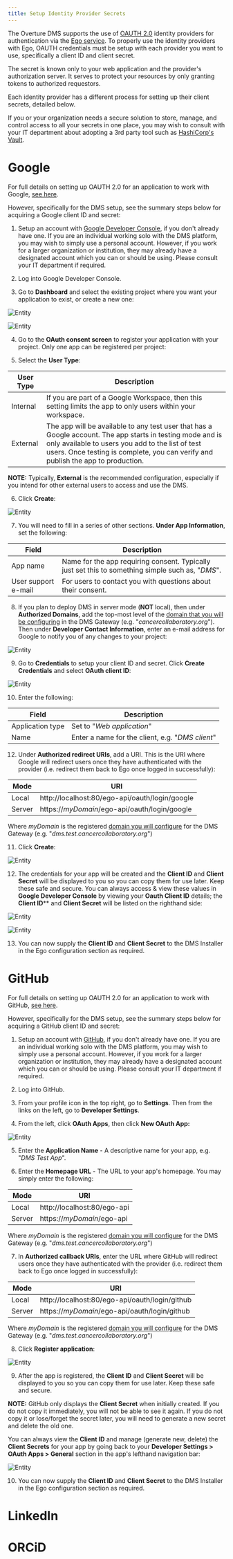 ```yaml
---
title: Setup Identity Provider Secrets
---
```


The Overture DMS supports the use of [OAUTH 2.0](https://oauth.net/2/) identity providers for authentication via the [Ego service](../../../../../ego).  To properly use the identity providers with Ego, OAUTH credentials must be setup with each provider you want to use, specifically a client ID and client secret.

The secret is known only to your web application and the provider's authorization server.  It serves to protect your resources by only granting tokens to authorized requestors.

Each identity provider has a different process for setting up their client secrets, detailed below.

If you or your organization needs a secure solution to store, manage, and control access to all your secrets in one place, you may wish to consult with your IT department about adopting a 3rd party tool such as [HashiCorp's Vault](https://www.vaultproject.io/).

# Google

For full details on setting up OAUTH 2.0 for an application to work with Google, [see here](https://support.google.com/cloud/answer/6158849?hl=en).

However, specifically for the DMS setup, see the summary steps below for acquiring a Google client ID and secret:

1. Setup an account with [Google Developer Console](https://console.developers.google.com/), if you don't already have one.  If you are an individual working solo with the DMS platform, you may wish to simply use a personal account.  However, if you work for a larger organization or institution, they may already have a designated account which you can or should be using.  Please consult your IT department if required.


2. Log into Google Developer Console.


3. Go to **Dashboard** and select the existing project where you want your application to exist, or create a new one:

![Entity](../../../assets/google-dashboard.png 'Google Developer Dashboard')

![Entity](../../../assets/google-new-project.png 'Google New Project')

4. Go to the **OAuth consent screen** to register your application with your project.  Only one app can be registered per project:


5. Select the **User Type**:

| User Type  | Description |
| -----------| ------------|
| Internal   | If you are part of a Google Workspace, then this setting limits the app to only users within your workspace. |
| External   | The app will be available to any test user that has a Google account.  The app starts in testing mode and is only available to users you add to the list of test users.  Once testing is complete, you can verify and publish the app to production. |

<Warning>**NOTE:** Typically, **External** is the recommended configuration, especially if you intend for other external users to access and use the DMS.</Warning>


6. Click **Create**:

![Entity](../../../assets/google-create-app.png 'Google Create App')

7. You will need to fill in a series of other sections.  **Under App Information**, set the following:

| Field               | Description |
| --------------------| ------------|
| App name            | Name for the app requiring consent.  Typically just set this to something simple such as, "_DMS_". |
| User support e-mail | For users to contact you with questions about their consent. |

8. If you plan to deploy DMS in server mode (**NOT** local), then under **Authorized Domains**, add the top-most level of the [domain that you will be configuring](../domain) in the DMS Gateway (e.g. "_cancercollaboratory.org_").  Then under **Developer Contact Information**, enter an e-mail address for Google to notify you of any changes to your project:

![Entity](../../../assets/google-authorized-domain.png 'Google Authorized Domain')

9. Go to **Credentials** to setup your client ID and secret.  Click **Create Credentials** and select **OAuth client ID**:

![Entity](../../../assets/google-create-creds.png 'Google Create Credentials')

10. Enter the following:

| Field               | Description |
| --------------------| ------------|
| Application type    | Set to "_Web application_" |
| Name                | Enter a name for the client, e.g. "_DMS client_" |

12. Under **Authorized redirect URIs**, add a URI.  This is the URI where Google will redirect users once they have authenticated with the provider (i.e. redirect them back to Ego once logged in successfully):

| Mode               | URI |
| --------------------| ------------|
| Local   | http://localhost:80/ego-api/oauth/login/google |
| Server  | https://_myDomain_/ego-api/oauth/login/google |

Where _myDomain_ is the registered [domain you will configure](../domain) for the DMS Gateway (e.g. "_dms.test.cancercollaboratory.org_")

11. Click **Create**:

![Entity](../../../assets/google-create-creds2.png 'Google Create Credentials 2')

12. The credentials for your app will be created and the **Client ID** and **Client Secret** will be displayed to you so you can copy them for use later.  Keep these safe and secure.  You can always access & view these values in **Google Developer Console** by viewing your **Oauth Client ID** details; the **Client ID**** and **Client Secret** will be listed on the righthand side:

![Entity](../../../assets/google-secret.png 'Google Secret')

![Entity](../../../assets/google-secret2.png 'Google Secret 2')

13. You can now supply the **Client ID** and **Client Secret** to the DMS Installer in the Ego configuration section as required.

# GitHub

For full details on setting up OAUTH 2.0 for an application to work with GitHub, [see here](https://docs.github.com/en/developers/apps/building-oauth-apps).

However, specifically for the DMS setup, see the summary steps below for acquiring a GitHub client ID and secret:

1. Setup an account with [GitHub](https://github.com/), if you don't already have one.  If you are an individual working solo with the DMS platform, you may wish to simply use a personal account.  However, if you work for a larger organization or institution, they may already have a designated account which you can or should be using.  Please consult your IT department if required.

2. Log into GitHub.

3. From your profile icon in the top right, go to **Settings**.  Then from the links on the left, go to **Developer Settings**.

4. From the left, click **OAuth Apps**, then click **New OAuth App:**

![Entity](../../../assets/github-new-app.png 'GitHub New App')

5. Enter the **Application Name** - A descriptive name for your app, e.g. "_DMS Test App_".

6. Enter the **Homepage URL** - The URL to your app's homepage.  You may simply enter the following:

| Mode               | URI |
| --------------------| ------------|
| Local   | http://localhost:80/ego-api |
| Server  | https://_myDomain_/ego-api |

Where _myDomain_ is the registered [domain you will configure](../domain) for the DMS Gateway (e.g. "_dms.test.cancercollaboratory.org_")

7. In **Authorized callback URIs**, enter the URL where GitHub will redirect users once they have authenticated with the provider (i.e. redirect them back to Ego once logged in successfully):

| Mode               | URI |
| --------------------| ------------|
| Local   | http://localhost:80/ego-api/oauth/login/github |
| Server  | https://_myDomain_/ego-api/oauth/login/github |

Where _myDomain_ is the registered [domain you will configure](../domain) for the DMS Gateway (e.g. "_dms.test.cancercollaboratory.org_")

8. Click **Register application**:

![Entity](../../../assets/github-register-app.png 'GitHub Register App')

9. After the app is registered, the **Client ID** and **Client Secret** will be displayed to you so you can copy them for use later.  Keep these safe and secure.

<Warning>**NOTE:** GitHub only displays the **Client Secret** when initially created.  If you do not copy it immediately, you will not be able to see it again.  If you do not copy it or lose/forget the secret later, you will need to generate a new secret and delete the old one.</Warning>

You can always view the **Client ID** and manage (generate new, delete) the **Client Secrets** for your app by going back to your **Developer Settings > OAuth Apps > General** section in the app's lefthand navigation bar:

![Entity](../../../assets/github-client-details.png 'GitHub Client Details')

10. You can now supply the **Client ID** and **Client Secret** to the DMS Installer in the Ego configuration section as required.

# LinkedIn


# ORCiD